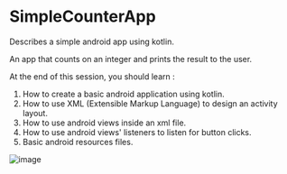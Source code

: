 # SimpleCounterApp

Describes a simple android app using kotlin.

An app that counts on an integer and prints the result to the user.

At the end of this session, you should learn : 

1) How to create a basic android application using kotlin.
2) How to use XML (Extensible Markup Language) to design an activity layout.
3) How to use android views inside an xml file.
4) How to use android views' listeners to listen for button clicks.
5) Basic android resources files.

![image](https://user-images.githubusercontent.com/60224159/157775331-fc7dfbea-2010-4394-af9c-9177156fa5a7.png)
